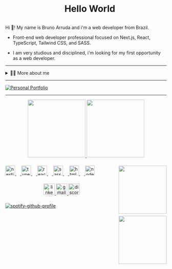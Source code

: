 <!--title-->
<div id="user-content-toc">
  <ul align="center">
    <summary><h1 style="display: inline-block">Hello World</h1></summary>
</div>

<!--presentation-->
<p align="left">
Hi 👋! My name is Bruno Arruda and i'm a web developer from Brazil.

  - Front-end web developer professional focused on Next.js, React, TypeScript, Tailwind CSS, and SASS.

  - I am very studious and disciplined, i'm looking for my first opportunity as a web developer.
</p>

---

<!--dropdown-->
<details>
  <summary>👨‍💻 More about me</summary>

  - 💬 I am 35 years old, i live in Brazil and i really like to develop frontend using NextJS, TypeScript, Tailwind CSS and SASS. I'm learning TailwindCSS because i believe it can improve my productivity. On the backend i am studying a lot of NodeJS and i started to build my first APIs. For database, i like to use MySql and MongoDB.

  - ⚡ In my free time i like to stay with my family, watch a good movie or cook something very tasty. i also really like electronic games. To take care of my health i practice bodybuilding and once in a while i play soccer. \o/
</details>

---

[![Personal Portfolio](https://img.shields.io/badge/%20Personal%20Portfolio%20-20B2AA?=for-the-badge)](https://portfolio-bruno-kappa.vercel.app/)

___

<div align="center">

  <a href="https://github.com/bruno-arruda-dev">
  <img height="180em" src="https://github-readme-stats.vercel.app/api?username=bruno-arruda-dev&show_icons=true&theme=algolia&include_all_commits=true&count_private=true"/>
  <img height="180em" src="https://github-readme-stats.vercel.app/api/top-langs/?username=bruno-arruda-dev&layout=compact&langs_count=7&theme=algolia"/>

</div>

###

<img align="right" height="150" src="https://miro.medium.com/v2/resize:fit:679/1*zVnWJtyGOX_kUIDm6ccCfQ.gif"  />

###

<div align="left">
  <img src="https://cdn.jsdelivr.net/gh/devicons/devicon/icons/nextjs/nextjs-original.svg" height="30" alt="nextjs logo"  />
  <img width="12" />
  <img src="https://cdn.jsdelivr.net/gh/devicons/devicon/icons/typescript/typescript-original.svg" height="30" alt="typescript logo"  />
  <img width="12" />
  <img src="https://cdn.jsdelivr.net/gh/devicons/devicon/icons/react/react-original.svg" height="30" alt="react logo"  />
  <img width="12" />
  <img src="https://cdn.jsdelivr.net/gh/devicons/devicon/icons/sass/sass-original.svg" height="30" alt="sass logo"  />
  <img width="12" />
  <img src="https://cdn.jsdelivr.net/gh/devicons/devicon/icons/html5/html5-original.svg" height="30" alt="html5 logo"  />
  <img width="12" />
  <img src="https://cdn.jsdelivr.net/gh/devicons/devicon/icons/nodejs/nodejs-original.svg" height="30" alt="nodejs logo"  />
</div>

###

<div align="center">
  <a href="https://www.linkedin.com/in/bruno-arruda-dev/" target="_blank">
    <img src="https://img.shields.io/static/v1?message=LinkedIn&logo=linkedin&label=&color=0077B5&logoColor=white&labelColor=&style=for-the-badge" height="35" alt="linkedin logo"  />
  </a>
  <a href="mailto:bruno.arrm@gmail.com" target="_blank">
    <img src="https://img.shields.io/static/v1?message=Gmail&logo=gmail&label=&color=D14836&logoColor=white&labelColor=&style=for-the-badge" height="35" alt="gmail logo"  />
  </a>
  <a href="https://discordapp.com/users/arruda#5788" target="_blank">
    <img src="https://img.shields.io/static/v1?message=Discord&logo=discord&label=&color=7289DA&logoColor=white&labelColor=&style=for-the-badge" height="35" alt="discord logo"  />
  </a>
</div>

###

[![spotify-github-profile](https://spotify-github-profile.vercel.app/api/view?uid=4nafp5u2e6pieokbtcyo63rua&cover_image=true&theme=default&show_offline=false&background_color=121212&interchange=false&bar_color=0400ff&bar_color_cover=false)](https://github.com/kittinan/spotify-github-profile)

###
  <img align="right" margin="auto" height="150" src="https://i.imgur.com/FEt4fFm.gif"  />
